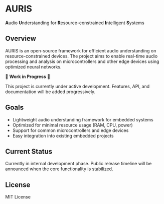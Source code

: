 # AURIS

**A**udio **U**nderstanding for **R**esource-constrained **I**ntelligent **S**ystems

## Overview

AURIS is an open-source framework for efficient audio understanding on resource-constrained devices. The project aims to enable real-time audio processing and analysis on microcontrollers and other edge devices using optimized neural networks.

🚧 **Work in Progress** 🚧

This project is currently under active development. Features, API, and documentation will be added progressively.

## Goals

- Lightweight audio understanding framework for embedded systems
- Optimized for minimal resource usage (RAM, CPU, power)
- Support for common microcontrollers and edge devices
- Easy integration into existing embedded projects

## Current Status

Currently in internal development phase. Public release timeline will be announced when the core functionality is stabilized.

## License

MIT License
